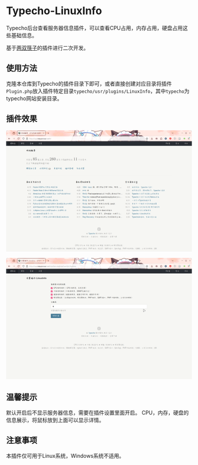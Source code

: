 # Typecho-LinuxInfo
 Typecho后台查看服务器信息插件，可以查看CPU占用，内存占用，硬盘占用这些基础信息。
 
 基于<a href="https://www.dbkuaizi.com" target="_blank">两双筷子</a>的插件进行二次开发。
## 使用方法
克隆本仓库到Typecho的插件目录下即可，或者直接创建对应目录将插件`Plugin.php`放入插件特定目录`typecho/usr/plugins/LinuxInfo`，其中`typecho`为typecho网站安装目录。
## 插件效果
<p align="center">
    <img style="width: 750px;" src="./.sample_img/01.png" />
</p>
<p align="center">
    <img style="width: 750px;" src="./.sample_img/02.png" />
</p>

## 温馨提示
默认开启后不显示服务器信息，需要在插件设置里面开启。
CPU，内存，硬盘的信息展示，将鼠标放到上面可以显示详情。
## 注意事项
本插件仅可用于Linux系统，Windows系统不适用。
